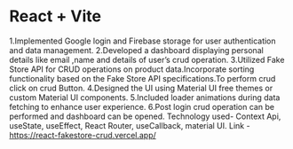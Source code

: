 # React + Vite

1.Implemented Google login and Firebase storage for user authentication and data management.
2.Developed a dashboard displaying personal details like email ,name and details of user’s crud operation. 
3.Utilized Fake Store API for CRUD operations on product data.Incorporate sorting functionality based on the Fake Store API specifications.To perform crud click on crud Button.
4.Designed the UI using Material UI free themes or custom Material UI components.
5.Included loader animations during data fetching to enhance user experience.
6.Post login crud operation can be performed and dashboard can be opened.
Technology used- Context Api, useState, useEffect, React Router, useCallback, material UI.
Link -https://react-fakestore-crud.vercel.app/
